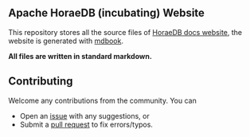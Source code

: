 ## Apache HoraeDB (incubating) Website

This repository stores all the source files of [HoraeDB docs website](https://apache.github.io/incubator-horaedb-docs/), the website is generated with [mdbook](https://rust-lang.github.io/mdBook/).

**All files are written in standard markdown.**

## Contributing

Welcome any contributions from the community. You can

- Open an [issue](https://github.com/apache/incubator-horaedb-docs/issues) with any suggestions, or
- Submit a [pull request](https://github.com/apache/incubator-horaedb-docs/pulls) to fix errors/typos.
